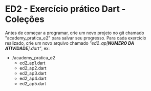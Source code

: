 # ED2 - Exercício prático Dart - Coleções

Antes de começar a programar, crie um novo projeto no git chamado "academy_pratica_e2" para salvar seu progresso. Para
cada exercício realizado, crie um novo arquivo chamado _"ed2_ap[**NUMERO DA ATIVIDADE**].dart"_, ex:

- /academy_pratica_e2
    - ed2_ap1.dart
    - ed2_ap2.dart
    - ed2_ap3.dart
    - ed2_ap4.dart
    - ed2_ap5.dart
